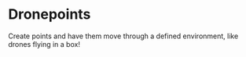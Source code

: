 # Dronepoints
Create points and have them move through a defined environment, like drones flying in a box!

